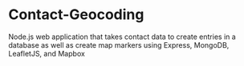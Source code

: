 # Contact-Geocoding
Node.js web application that takes contact data to create entries in a database as well as create map markers using Express, MongoDB, LeafletJS, and Mapbox
